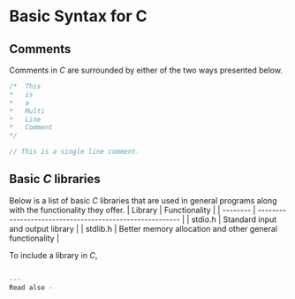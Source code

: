 # Basic Syntax for C

## Comments
Comments in *C* are surrounded by either of the two ways presented below.
```c
/*	This 
*	is
*	a 
*	Multi
*	Line
*	Comment
*/

// This is a single line comment.
```

## Basic *C* libraries

Below is a list of basic *C* libraries that are used in general programs along with the functionality they offer.
| Library  | Functionality                                            |
| -------- | -------------------------------------------------------- |
| stdio.h  | Standard input and output library                        |
| stdlib.h | Better memory allocation and other general functionality | 

To include a library in *C*,
```c

---
Read also - 
